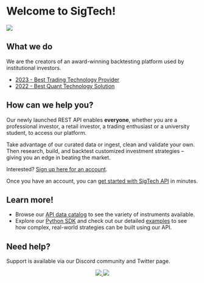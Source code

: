 # Welcome to SigTech!

<img src="https://8647283.fs1.hubspotusercontent-na1.net/hubfs/8647283/Github_homepage_V2-1.png">

## What we do
We are the creators of an award-winning backtesting platform used by institutional investors. 

- [2023 - Best Trading Technology Provider](https://awards.hedgeweek.com/european-awards)
- [2022 - Best Quant Technology Solution](https://awards.hedgeweek.com/european-awards-2022)

## How can we help you?
Our newly launched REST API enables **everyone**, whether you are a professional investor, a retail investor, a trading enthusiast or a university student, to access our platform. 

Take advantage of our curated data or ingest, clean and validate your own. Then research, build, and backtest customized investment strategies – giving you an edge in beating the market.

Interested? [Sign up here for an account](https://dashboard.sigtech.com/register).

Once you have an account, you can [get started with SigTech API](https://learn.sigtech.com/docs/get_started) in minutes. 

## Learn more!
- Browse our [API data catalog](https://sigtechapi.streamlit.app/) to see the variety of instruments available.
- Explore our [Python SDK](https://github.com/SIGTechnologies/sigtech-python) and check out our detailed [examples](https://github.com/SIGTechnologies/sigtech-python/tree/master/examples) to see how complex, real-world strategies can be built using our API. 

## Need help?
Support is available via our Discord community and Twitter page.
<p align="center" id="dummy">
    <a href="https://discord.gg/Y22aZcYZ">
        <img src="https://img.shields.io/badge/CHAT-DISCORD-blue?style=for-the-badge&logo=discord&labelColor=rgb(55,55,55)&color=blueviolet">
    </a>
     <a href="https://twitter.com/sigtechltd/">
        <img src="https://img.shields.io/badge/follow-%40sigtechltd-1DA1F2?logo=twitter&style=for-the-badge" />
    </a>
<p>